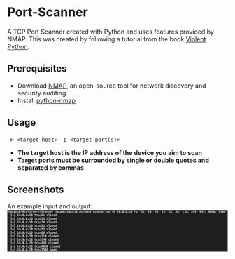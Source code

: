 # Port-Scanner
A TCP Port Scanner created with Python and uses features provided by NMAP. This was created by following a tutorial from the book [Violent Python](https://www.amazon.com/Violent-Python-Cookbook-Penetration-Engineers/dp/1597499579).

## Prerequisites
* Download [NMAP](https://nmap.org/), an open-source tool for network discovery and security auditing.
* Install [python-nmap](https://xael.org/norman/python/python-nmap/)

## Usage
```
-H <target host> -p <target port(s)>
```
* **The target host is the IP address of the device you aim to scan**
* **Target ports must be surrounded by single or double quotes and separated by commas**

## Screenshots
An example input and output:
![](/images/output.png)
